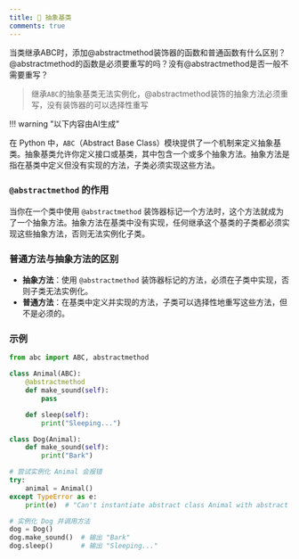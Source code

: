 ```yaml
---
title: 🐖 抽象基类
comments: true
---
```


当类继承ABC时，添加@abstractmethod装饰器的函数和普通函数有什么区别？@abstractmethod的函数是必须要重写的吗？没有@abstractmethod是否一般不需要重写？

> 继承`ABC`的抽象基类无法实例化，@abstractmethod装饰的抽象方法必须重写，没有装饰器的可以选择性重写



!!! warning "以下内容由AI生成"

在 Python 中，`ABC`（Abstract Base Class）模块提供了一个机制来定义抽象基类。抽象基类允许你定义接口或基类，其中包含一个或多个抽象方法。抽象方法是指在基类中定义但没有实现的方法，子类必须实现这些方法。

### `@abstractmethod` 的作用

当你在一个类中使用 `@abstractmethod` 装饰器标记一个方法时，这个方法就成为了一个抽象方法。抽象方法在基类中没有实现，任何继承这个基类的子类都必须实现这些抽象方法，否则无法实例化子类。

### 普通方法与抽象方法的区别

- **抽象方法**：使用 `@abstractmethod` 装饰器标记的方法，必须在子类中实现，否则子类无法实例化。
- **普通方法**：在基类中定义并实现的方法，子类可以选择性地重写这些方法，但不是必须的。

### 示例

```python
from abc import ABC, abstractmethod

class Animal(ABC):
    @abstractmethod
    def make_sound(self):
        pass

    def sleep(self):
        print("Sleeping...")

class Dog(Animal):
    def make_sound(self):
        print("Bark")

# 尝试实例化 Animal 会报错
try:
    animal = Animal()
except TypeError as e:
    print(e)  # "Can't instantiate abstract class Animal with abstract methods make_sound"

# 实例化 Dog 并调用方法
dog = Dog()
dog.make_sound()  # 输出 "Bark"
dog.sleep()       # 输出 "Sleeping..."
```



